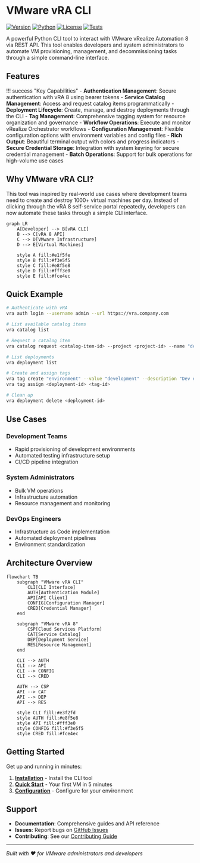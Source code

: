 # VMware vRA CLI

[![Version](https://img.shields.io/pypi/v/vmware-vra-cli)](https://pypi.org/project/vmware-vra-cli/)
[![Python](https://img.shields.io/pypi/pyversions/vmware-vra-cli)](https://pypi.org/project/vmware-vra-cli/)
[![License](https://img.shields.io/github/license/brun_s/vmware-vra-cli)](https://github.com/brun_s/vmware-vra-cli/blob/main/LICENSE)
[![Tests](https://img.shields.io/github/actions/workflow/status/brun_s/vmware-vra-cli/test.yml?branch=main&label=tests)](https://github.com/brun_s/vmware-vra-cli/actions)

A powerful Python CLI tool to interact with VMware vRealize Automation 8 via REST API. This tool enables developers and system administrators to automate VM provisioning, management, and decommissioning tasks through a simple command-line interface.

## Features

!!! success "Key Capabilities"
    - **Authentication Management**: Secure authentication with vRA 8 using bearer tokens
    - **Service Catalog Management**: Access and request catalog items programmatically
    - **Deployment Lifecycle**: Create, manage, and destroy deployments through the CLI
    - **Tag Management**: Comprehensive tagging system for resource organization and governance
    - **Workflow Operations**: Execute and monitor vRealize Orchestrator workflows
    - **Configuration Management**: Flexible configuration options with environment variables and config files
    - **Rich Output**: Beautiful terminal output with colors and progress indicators
    - **Secure Credential Storage**: Integration with system keyring for secure credential management
    - **Batch Operations**: Support for bulk operations for high-volume use cases

## Why VMware vRA CLI?

This tool was inspired by real-world use cases where development teams need to create and destroy 1000+ virtual machines per day. Instead of clicking through the vRA 8 self-service portal repeatedly, developers can now automate these tasks through a simple CLI interface.

```mermaid
graph LR
    A[Developer] --> B[vRA CLI]
    B --> C[vRA 8 API]
    C --> D[VMware Infrastructure]
    D --> E[Virtual Machines]
    
    style A fill:#e1f5fe
    style B fill:#f3e5f5
    style C fill:#e8f5e8
    style D fill:#fff3e0
    style E fill:#fce4ec
```

## Quick Example

```bash
# Authenticate with vRA
vra auth login --username admin --url https://vra.company.com

# List available catalog items
vra catalog list

# Request a catalog item
vra catalog request <catalog-item-id> --project <project-id> --name "dev-vm-001"

# List deployments
vra deployment list

# Create and assign tags
vra tag create "environment" --value "development" --description "Dev environment"
vra tag assign <deployment-id> <tag-id>

# Clean up
vra deployment delete <deployment-id>
```

## Use Cases

### Development Teams
- Rapid provisioning of development environments
- Automated testing infrastructure setup
- CI/CD pipeline integration

### System Administrators
- Bulk VM operations
- Infrastructure automation
- Resource management and monitoring

### DevOps Engineers
- Infrastructure as Code implementation
- Automated deployment pipelines
- Environment standardization

## Architecture Overview

```mermaid
flowchart TB
    subgraph "VMware vRA CLI"
        CLI[CLI Interface]
        AUTH[Authentication Module]
        API[API Client]
        CONFIG[Configuration Manager]
        CRED[Credential Manager]
    end
    
    subgraph "VMware vRA 8"
        CSP[Cloud Services Platform]
        CAT[Service Catalog]
        DEP[Deployment Service]
        RES[Resource Management]
    end
    
    CLI --> AUTH
    CLI --> API
    CLI --> CONFIG
    CLI --> CRED
    
    AUTH --> CSP
    API --> CAT
    API --> DEP
    API --> RES
    
    style CLI fill:#e3f2fd
    style AUTH fill:#e8f5e8
    style API fill:#fff3e0
    style CONFIG fill:#f3e5f5
    style CRED fill:#fce4ec
```

## Getting Started

Get up and running in minutes:

1. **[Installation](getting-started/installation.md)** - Install the CLI tool
2. **[Quick Start](getting-started/quick-start.md)** - Your first VM in 5 minutes
3. **[Configuration](getting-started/configuration.md)** - Configure for your environment

## Support

- **Documentation**: Comprehensive guides and API reference
- **Issues**: Report bugs on [GitHub Issues](https://github.com/brun_s/vmware-vra-cli/issues)
- **Contributing**: See our [Contributing Guide](developer-guide/contributing.md)

---

*Built with ❤️ for VMware administrators and developers*
